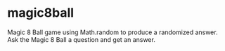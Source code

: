 # magic8ball

Magic 8 Ball game using Math.random to produce a randomized answer. Ask the Magic 8 Ball a question and get an answer.
